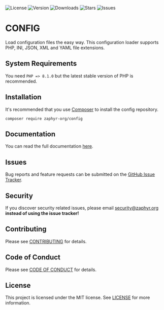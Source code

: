 ![License](https://img.shields.io/github/license/zaphyr-org/config?style=for-the-badge)
![Version](https://img.shields.io/packagist/v/zaphyr-org/config?style=for-the-badge)
![Downloads](https://img.shields.io/packagist/dt/zaphyr-org/config?style=for-the-badge)
![Stars](https://img.shields.io/github/stars/zaphyr-org/config?style=for-the-badge)
![Issues](https://img.shields.io/github/issues/zaphyr-org/config?style=for-the-badge)

# CONFIG

Load configuration files the easy way. This configuration loader supports PHP, INI, JSON, XML and YAML file extensions.

## System Requirements

You need `PHP => 8.1.0` but the latest stable version of PHP is recommended.

## Installation

It's recommended that you use [Composer](https://getcomposer.org/) to install the config repository.

```console
composer require zaphyr-org/config
```

## Documentation

You can read the full documentation [here](https://zaphyr.org/docs/2.x/repositories/config).

## Issues

Bug reports and feature requests can be submitted on the [GitHub Issue Tracker](https://github.com/zaphyr-org/config/issues).

## Security

If you discover security related issues, please email security@zaphyr.org **instead of using
the issue tracker!**

## Contributing

Please see [CONTRIBUTING](https://zaphyr.org/contributions) for details.

## Code of Conduct

Please see [CODE OF CONDUCT](https://zaphyr.org/contributions#code-of-conduct) for details.

## License

This project is licensed under the MIT license. See [LICENSE](LICENSE.md) for more information.
